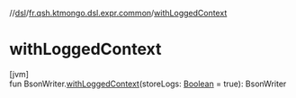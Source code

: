 //[dsl](../../index.md)/[fr.qsh.ktmongo.dsl.expr.common](index.md)/[withLoggedContext](with-logged-context.md)

# withLoggedContext

[jvm]\
fun BsonWriter.[withLoggedContext](with-logged-context.md)(storeLogs: [Boolean](https://kotlinlang.org/api/latest/jvm/stdlib/kotlin/-boolean/index.html) = true): BsonWriter
